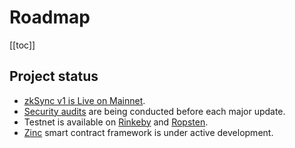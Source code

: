 # Roadmap

[[toc]]

## Project status

- [zkSync v1 is Live on Mainnet][mainnet].
- [Security audits](/updates/security-audits.md) are being conducted before each major update.
- Testnet is available on [Rinkeby](https://rinkeby.zksync.io) and [Ropsten](https://ropsten.zksync.io).
- [Zinc](https://github.com/matter-labs/zinc) smart contract framework is under active development.

[mainnet]: https://medium.com/matter-labs/zksync-is-live-bringing-trustless-scalable-payments-to-ethereum-9c634b3e6823
